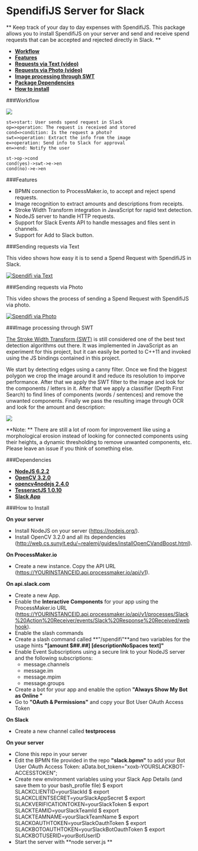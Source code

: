 # SpendifiJS Server for Slack

** Keep track of your day to day expenses with SpendifiJS. This package allows you to install SpendifiJS on your server and send and receive spend requests that can be accepted and rejected directly in Slack. **

* **[Workflow](#workflow)**
* **[Features](#features)**
* **[Requests via Text (video)](#reqtext)**
* **[Requests via Photo (video)](#reqphoto)**
* **[Image processing through SWT](#swt)**
* **[Package Dependencies](#dependencies)**
* **[How to install](#how-to-install)**

<a name="workflow"></a>

###Workflow

![](https://ezway-imagestore.s3.amazonaws.com/files/2017/10/5383913201508408928.png)

```flow
st=>start: User sends spend request in Slack
op=>operation: The request is received and stored
cond=>condition: Is the request a photo?
swt=>operation: Extract the info from the image
e=>operation: Send info to Slack for approval
en=>end: Notify the user

st->op->cond
cond(yes)->swt->e->en
cond(no)->e->en
```

<a name="features"></a>

###Features

- BPMN connection to ProcessMaker.io, to accept and reject spend requests.
- Image recognition to extract amounts and descriptions from receipts.
- Stroke Width Transform  integration in JavaScript for rapid text detection.
- NodeJS server to handle HTTP requests.
- Support for Slack Events API to handle messages and files sent in channels.
- Support for Add to Slack button.

<a name="reqtext"></a>

###Sending requests via Text

This video shows how easy it is to send a Spend Request with SpendifiJS in Slack.

[![Spendifi via Text](https://img.youtube.com/vi/ZWda8tG8BWc/0.jpg)](https://www.youtube.com/watch?v=ZWda8tG8BWc)

<a name="reqphoto"></a>

###Sending requests via Photo

This video shows the process of sending a Spend Request with SpendifiJS via photo.

[![Spendifi via Photo](https://img.youtube.com/vi/mWuRhX72q9M/0.jpg)](https://www.youtube.com/watch?v=mWuRhX72q9M)

<a name="swt"></a>

###Image processing through SWT

[The Stroke Width Transform (SWT)](http://www.math.tau.ac.il/~turkel/imagepapers/text_detection.pdf "The Stroke Width Transform (SWT)") is still considered one of the best text detection algorithms out there. It was implemented in JavaScript as an experiment for this project, but it can easily be ported to C++11 and invoked using the JS bindings contained in this project.

We start by detecting edges using a canny filter. Once we find the biggest polygon we crop the image around it and reduce its resolution to imporve performance. After that we apply the SWT filter to the image and look for the components / letters in it. After that we apply a classifier (Depth First Search) to find lines of components (words / sentences) and remove the unwanted components. Finally we pass the resulting image through OCR and look for the amount and description:

![](https://ezway-imagestore.s3.amazonaws.com/files/2017/10/8203600801508443358.png)

**Note: ** There are still a lot of room for improvement like using a morphological erosion instead of looking for connected components using their heights, a dynamic thresholding to remove unwanted components, etc. Please leave an issue if you think of something else.

<a name="dependencies"></a>

###Dependencies

- **[NodeJS 6.2.2](https://nodejs.org/)**
- **[OpenCV 3.2.0](https://opencv.org/releases.html)**
- **[opencv4nodejs 2.4.0](https://github.com/justadudewhohacks/opencv4nodejs/)**
- **[TesseractJS 1.0.10](https://github.com/justadudewhohacks/opencv4nodejs/)**
- **[Slack App](https://api.slack.com/)**

<a name="how-to-install"></a>

###How to Install

**On your server**
- Install NodeJS on your server (https://nodejs.org/).
- Install OpenCV 3.2.0 and all its dependencies (http://web.cs.sunyit.edu/~realemj/guides/installOpenCVandBoost.html).

**On ProcessMaker.io**
- Create a new instance. Copy the API URL (https://YOURINSTANCEID.api.processmaker.io/api/v1).

**On api.slack.com**
- Create a new App.
- Enable the **Interactive Components** for your app using the ProcessMaker.io URL (https://YOURINSTANCEID.api.processmaker.io/api/v1/processes/Slack%20Action%20Receiver/events/Slack%20Response%20Received/webhook).
- Enable the slash commands
- Create a slash command called **"/spendifi"**and two variables for the usage hints **"[amount $##.##] [descriptionNoSpaces text]"**
- Enable Event Subscriptions using a secure link to your NodeJS server and the following subscriptions:
	- message.channels
	+ message.im
	+ message.mpim
	+ message.groups
- Create a bot for your app and enable the option **"Always Show My Bot as Online "**
- Go to **"OAuth & Permissions"** and copy your Bot User OAuth Access Token

**On Slack**
- Create a new channel called **testprocess**

**On your server**
- Clone this repo in your server
- Edit the BPMN file provided in the repo **"slack.bpmn"** to add your Bot User OAuth Access Token:
		aData.bot_token="xoxb-YOURSLACKBOT-ACCESSTOKEN";
- Create new environment variables using your Slack App Details (and save them to your bash_profile file)
		$ export SLACKCLIENTID=yourSlackId
		$ export SLACKCLIENTSECRET=yourSlackAppSecret
		$ export SLACKVERIFICATIONTOKEN=yourSlackToken
		$ export SLACKTEAMID=yourSlackTeamId
		$ export SLACKTEAMNAME=yourSlackTeamName
		$ export SLACKOAUTHTOKEN=yourSlackOauthToken
		$ export SLACKBOTOAUTHTOKEN=yourSlackBotOauthToken
		$ export SLACKBOTUSERID=yourBotUserID
- Start the server with **node server.js **
